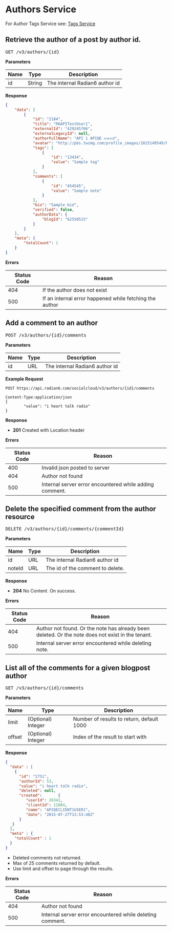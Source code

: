 # Authors Service

For Author Tags Service see: [Tags Service](Tags.md)

## Retrieve the author of a post by author id.

<pre>GET /v3/authors/{id}</pre>

**Parameters**

|Name    |Type    |Description|
|--------|--------|-----------|
|id      |String     |The internal Radian6 author id|

**Response**
```json
{
    "data": [
        {
            "id": "2184",
            "title": "R6APITestUser1",
            "externalId": "429245766",
            "externalLegacyId": null,
            "authorFullName": "API 1 APIQE อาหารสั",
            "avatar": "http://pbs.twimg.com/profile_images/1815149549/b-410745-animated_dog_normal.jpg",
            "tags": [
                {
                    "id": "13434",
                    "value": "Sample tag"
                }
            ],
            "comments": [
                {
                    "id": "454545",
                    "value": "Sample note"
                }
            ],
            "bio": "Sample bioั",
            "verified": false,
            "authorData": {
                "blogId": "62550515"
            }
        }
    ],
    "meta": {
        "totalCount": 1
    }
}
```
**Errors**

|Status Code|Reason|
|-----------|------|
|404		|If the author does not exist|
|500		|If an internal error happened while fetching the author

## Add a comment to an author

<pre>POST /v3/authors/{id}/comments</pre>

**Parameters**

|Name|Type|Description
|----|----|-----------
|id  |URL |The internal Radian6 author id|

**Example Request**
```
POST https://api.radian6.com/socialcloud/v3/authors/{id}/comments

Content-Type:application/json
{
        "value": "i heart talk radio"
}
```

**Response**
* **201** Created with Location header

**Errors**

|Status Code|Reason|
|-----------|------|
|400	    |Invalid json posted to server|
|404	    |Author not found|
|500	    |Internal server error encountered while adding comment.|

## Delete the specified comment from the author resource

<pre>DELETE /v3/authors/{id}/comments/{commentId}</pre>

**Parameters**

|Name|Type|Description
|----|----|-----------
|id  |URL |The internal Radian6 author id|
|noteId  |URL |The id of the comment to delete.|

**Response**
* **204**	No Content. On success.

**Errors**

|Status Code|Reason|
|-----------|------|
|404	    |Author not found. Or the note has already been deleted. Or the note does not exist in the tenant.|
|500	    |Internal server error encountered while deleting note.|

## List all of the comments for a given blogpost author

<pre>GET /v3/authors/{id}/comments</pre>

**Parameters**

|Name    |Type    |Description|
|--------|--------|-----------|
|limit   |(Optional) Integer |Number of results to return, default 1000|
|offset  |(Optional) Integer |Index of the result to start with|

**Response**
```json
{
  "data" : [
    {
      "id": "2751",
      "authorId": 53,
      "value": "i heart talk radio",
      "deleted": null,
      "created":       {
         "userId": 26341,
         "clientId": 11084,
         "name": "APIQECLIENT1USER1",
         "date": "2015-07-27T13:53:48Z"
      }
   }
  ],
  "meta" : {
    "totalCount" : 1 
  }
}
```
* Deleted comments not returned.
* Max of 25 comments returned by default.
* Use limit and offset to page through the results.

**Errors**

|Status Code|Reason|
|-----------|------|
|404	    |Author not found|
|500	    |Internal server error encountered while deleting comment.|

